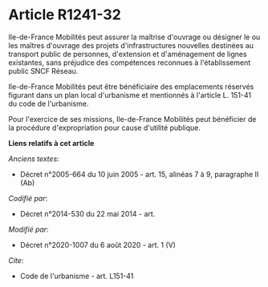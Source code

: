 # Article R1241-32

Ile-de-France Mobilités peut assurer la maîtrise d'ouvrage ou désigner le ou les maîtres d'ouvrage des projets
d'infrastructures nouvelles destinées au transport public de personnes, d'extension et d'aménagement de lignes existantes,
sans préjudice des compétences reconnues à l'établissement public SNCF Réseau.

Ile-de-France Mobilités peut être bénéficiaire des emplacements réservés figurant dans un plan local d'urbanisme et
mentionnés à l'article L. 151-41 du code de l'urbanisme.

Pour l'exercice de ses missions, Ile-de-France Mobilités peut bénéficier de la procédure d'expropriation pour cause d'utilité
publique.

**Liens relatifs à cet article**

_Anciens textes_:

  - Décret n°2005-664 du 10 juin 2005 - art. 15, alinéas 7 à 9, paragraphe II (Ab)

_Codifié par_:

  - Décret n°2014-530 du 22 mai 2014 - art.

_Modifié par_:

  - Décret n°2020-1007 du 6 août 2020 - art. 1 (V)

_Cite_:

  - Code de l'urbanisme - art. L151-41
